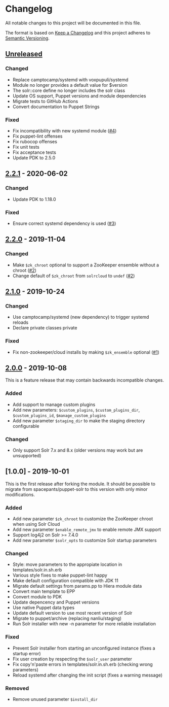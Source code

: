 # Changelog
All notable changes to this project will be documented in this file.

The format is based on [Keep a Changelog](http://keepachangelog.com/en/1.0.0/)
and this project adheres to [Semantic Versioning](http://semver.org/spec/v2.0.0.html).

## [Unreleased]

### Changed
- Replace camptocamp/systemd with voxpupuli/systemd
- Module no longer provides a default value for $version
- The solr::core define no longer includes the solr class
- Update OS support, Puppet versions and module dependencies
- Migrate tests to GitHub Actions
- Convert documentation to Puppet Strings

### Fixed
- Fix incompatibility with new systemd module ([#4])
- Fix puppet-lint offenses
- Fix rubocop offenses
- Fix unit tests
- Fix acceptance tests
- Update PDK to 2.5.0

## [2.2.1] - 2020-06-02

### Changed
- Update PDK to 1.18.0

### Fixed
- Ensure correct systemd dependency is used ([#3])

## [2.2.0] - 2019-11-04

### Changed
- Make `$zk_chroot` optional to support a ZooKeeper ensemble without a chroot ([#2])
- Change default of `$zk_chroot` from `solrcloud` to `undef` ([#2])

## [2.1.0] - 2019-10-24

### Changed
- Use camptocamp/systemd (new dependency) to trigger systemd reloads
- Declare private classes private

### Fixed
- Fix non-zookeeper/cloud installs by making `$zk_ensemble` optional ([#1])

## [2.0.0] - 2019-10-08
This is a feature release that may contain backwards incompatible changes.

### Added
- Add support to manage custom plugins
- Add new parameters: `$custom_plugins`, `$custom_plugins_dir`, `$custom_plugins_id`, `$manage_custom_plugins`
- Add new parameter `$staging_dir` to make the staging directory configurable

### Changed
- Only support Solr 7.x and 8.x (older versions may work but are unsupported)

## [1.0.0] - 2019-10-01
This is the first release after forking the module. It should be possible to
migrate from spacepants/puppet-solr to this version with only minor modifications.

### Added
- Add new parameter `$zk_chroot` to customize the ZooKeeper chroot when using Solr Cloud
- Add new parameter `$enable_remote_jmx` to enable remote JMX support
- Support log4j2 on Solr >= 7.4.0
- Add new parameter `$solr_opts` to customize Solr startup parameters

### Changed
- Style: move parameters to the appropiate location in templates/solr.in.sh.erb
- Various style fixes to make puppet-lint happy
- Make default configuration compatible with JDK 11
- Migrate default settings from params.pp to Hiera module data
- Convert main template to EPP
- Convert module to PDK
- Update depencency and Puppet versions
- Use native Puppet data types
- Update default version to use most recent version of Solr
- Migrate to puppet/archive (replacing nanliu/staging)
- Run Solr installer with new -n parameter for more reliable installation

### Fixed
- Prevent Solr installer from starting an unconfigured instance (fixes a startup error)
- Fix user creation by respecting the `$solr_user` parameter
- Fix copy'n'paste errors in templates/solr.in.sh.erb (checking wrong parameters)
- Reload systemd after changing the init script (fixes a warning message)

### Removed
- Remove unused parameter `$install_dir`

[Unreleased]: https://github.com/markt-de/puppet-solr/compare/2.2.1...HEAD
[2.2.1]: https://github.com/markt-de/puppet-solr/compare/2.2.0...2.2.1
[2.2.0]: https://github.com/markt-de/puppet-solr/compare/2.1.0...2.2.0
[2.1.0]: https://github.com/markt-de/puppet-solr/compare/2.0.0...2.1.0
[2.0.0]: https://github.com/markt-de/puppet-solr/compare/1.0.0...2.0.0
[#4]: https://github.com/markt-de/puppet-solr/pull/4
[#3]: https://github.com/markt-de/puppet-solr/pull/3
[#2]: https://github.com/markt-de/puppet-solr/pull/2
[#1]: https://github.com/markt-de/puppet-solr/pull/1
